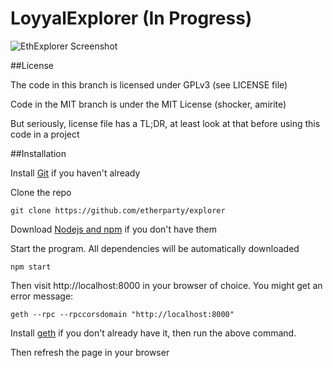 # LoyyalExplorer (In Progress)

![EthExplorer Screenshot](http://i.imgur.com/NHFYq0x.png)

##License

The code in this branch is licensed under GPLv3 (see LICENSE file)

Code in the MIT branch is under the MIT License (shocker, amirite)

But seriously, license file has a TL;DR, at least look at that before using this code in a project

##Installation

Install [Git](https://git-scm.com/book/en/v2/Getting-Started-Installing-Git "Git installation") if you haven't already

Clone the repo

`git clone https://github.com/etherparty/explorer`

Download [Nodejs and npm](https://docs.npmjs.com/getting-started/installing-node "Nodejs install") if you don't have them

Start the program. All dependencies will be automatically downloaded

`npm start`

Then visit http://localhost:8000 in your browser of choice. You might get an error message:

`geth --rpc --rpccorsdomain "http://localhost:8000"`

Install [geth](https://github.com/ethereum/go-ethereum/wiki/Building-Ethereum "Geth install") if you don't already have it, then run the above command.

Then refresh the page in your browser 
